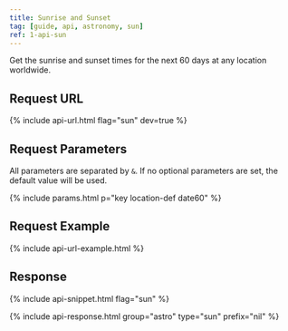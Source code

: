 ```yaml
---
title: Sunrise and Sunset
tag: [guide, api, astronomy, sun]
ref: 1-api-sun
---
```


Get the sunrise and sunset times for the next 60 days at any location worldwide.

## Request URL

{% include api-url.html flag="sun" dev=true %}

## Request Parameters

All parameters are separated by `&`. If no optional parameters are set, the default value will be used.

{% include params.html p="key location-def date60" %}

## Request Example

{% include api-url-example.html %}

## Response

{% include api-snippet.html flag="sun" %}

{% include api-response.html group="astro" type="sun" prefix="nil" %}
